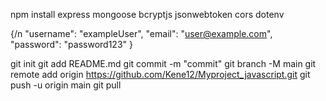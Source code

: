 npm install express mongoose bcryptjs jsonwebtoken cors dotenv

{/n
  "username": "exampleUser",
  "email": "user@example.com",
  "password": "password123"
}

git init
git add README.md
git commit -m "commit"
git branch -M main
git remote add origin https://github.com/Kene12/Myproject_javascript.git
git push -u origin main
git pull
